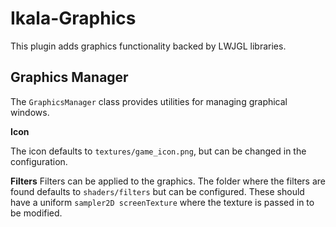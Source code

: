 # Ikala-Graphics

This plugin adds graphics functionality backed by LWJGL libraries.

## Graphics Manager

The `GraphicsManager` class provides utilities for managing graphical 
windows.


**Icon**

The icon defaults to `textures/game_icon.png`, but can be changed in the configuration.

**Filters**
Filters can be applied to the graphics. The folder where the filters are found defaults to `shaders/filters` but can be configured.
These should have a uniform `sampler2D screenTexture` where the texture is passed in to be modified.
